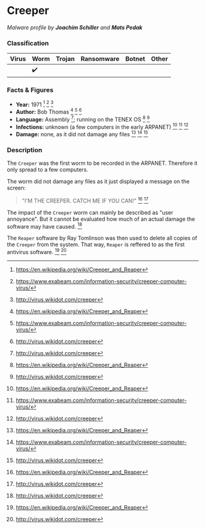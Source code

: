 # Creeper

_Malware profile by **Joachim Schiller** and **Mats Pedak**_

### Classification

| Virus | Worm               | Trojan | Ransomware | Botnet | Other |
| :---- | :----------------- | :----- | :--------- | :----- | :---- |
|       | :heavy_check_mark: |        |            |        |       |

### Facts & Figures

- **Year:** 1971 [^1] [^2] [^3]
- **Author:** Bob Thomas [^1] [^2] [^3]
- **Language:** Assembly [^3]; running on the TENEX OS [^1] [^3]
- **Infections:** unknown (a few computers in the early ARPANET) [^1] [^2] [^3]
- **Damage:** none, as it did not damage any files [^1] [^2] [^3]

### Description

The `Creeper` was the first worm to be recorded in the ARPANET. Therefore it only spread to a few computers.

The worm did not damage any files as it just displayed a message on the screen:

> "I'M THE CREEPER. CATCH ME IF YOU CAN!" [^1] [^3]

The impact of the `Creeper` worm can mainly be described as "user annoyance". But it cannot be evaluated how much of an actual damage the software may have caused. [^3]

The `Reaper` software by Ray Tomlinson was then used to delete all copies of the `Creeper` from the system. That way, `Reaper` is reffered to as the first antivirus software. [^1] [^3]

[^1]: https://en.wikipedia.org/wiki/Creeper_and_Reaper
[^2]: https://www.exabeam.com/information-security/creeper-computer-virus/
[^3]: http://virus.wikidot.com/creeper

